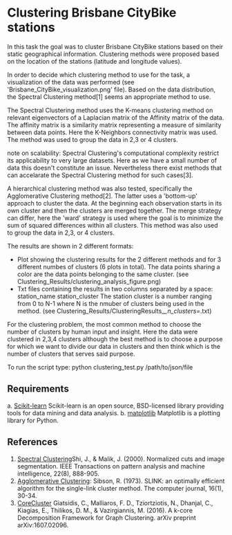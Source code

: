 # Clustering Brisbane CityBike stations

In this task the goal was to cluster Brisbane CityBike stations based on their static geographical information.
Clustering methods were proposed based on the location of the stations (latitude and longitude values).

In order to decide which clustering method to use for the task, a visualization of the data was performed (see 'Brisbane_CityBike_visualization.png' file). Based on the data distribution, the Spectral Clustering method[1] seems an appropriate method to use.

The Spectral Clustering method uses the K-means clustering method on relevant eigenvectors of a Laplacian matrix of the Affinity
matrix of the data. The affinity matrix is a similarity matrix representing a measure of similarity between data points. Here
the K-Neighbors connectivity matrix was used. The method was used to group the data in 2,3 or 4 clusters.

note on scalability:
Spectral Clustering's computational complexity restrict its applicability to very large datasets. Here as we have a small number of data this doesn't constitute an issue. Nevertheless there exist methods that can accelarate the Spectral Clustering method for such cases[3].

A hierarchical clustering method was also tested, specifically the Agglomerative Clustering method[2]. The latter uses a 'bottom-up' approach to cluster the data. At the beginning each observation starts in its own cluster and then the clusters are merged together. The merge strategy can differ, here the 'ward' strategy is used where the goal is to minimize the sum of squared differences within all clusters. This method was also used to group the data in 2,3, or 4 clusters.

The results are shown in 2 different formats:

- Plot showing the clustering results for the 2 different methods and for 3 different numbes of clusters (6 plots in total).
The data points sharing a color are the data points belonging to the same cluster. (see Clustering_Results/clustering_analysis_figure.png)
- Txt files containing the results in two columns separated by a space: station_name station_cluster
The station cluster is a number ranging from 0 to N-1 where N is the nmuber of clusters being used in the method. (see Clustering_Results/ClusteringResults_*_n_clusters=*.txt)

For the clustering problem, the most common method to choose the number of clusters by human input and insight.
Here the data were clustered in 2,3,4 clusters although the best method is to choose a purpose for which we want to divide our data in clusters and then think which is the number of clusters that serves said purpose.

To run the script type: python clustering_test.py /path/to/json/file

## Requirements
a. [Scikit-learn](http://scikit-learn.org/) Scikit-learn is an open source, BSD-licensed library providing tools for
data mining and data analysis.
b. [matplotlib](https://matplotlib.org/) Matplotlib is a plotting library for Python. 


## References

1. [Spectral Clustering](https://people.eecs.berkeley.edu/~malik/papers/SM-ncut.pdf)Shi, J., & Malik, J. (2000). Normalized cuts and image segmentation. IEEE Transactions on pattern analysis and machine intelligence, 22(8), 888-905.
2. [Agglomerative Clustering](https://academic.oup.com/comjnl/article/16/1/30/434805): Sibson, R. (1973). SLINK: an optimally efficient algorithm for the single-link cluster method. The computer journal, 16(1), 30-34. 
3. [CoreCluster](https://arxiv.org/abs/1607.02096) Giatsidis, C., Malliaros, F. D., Tziortziotis, N., Dhanjal, C., Kiagias, E., Thilikos, D. M., & Vazirgiannis, M. (2016). A k-core Decomposition Framework for Graph Clustering. arXiv preprint arXiv:1607.02096.